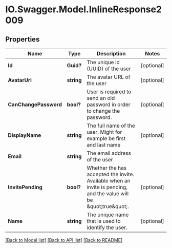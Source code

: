 # IO.Swagger.Model.InlineResponse2009
## Properties

Name | Type | Description | Notes
------------ | ------------- | ------------- | -------------
**Id** | **Guid?** | The unique id (UUID) of the user | [optional] 
**AvatarUrl** | **string** | The avatar URL of the user | [optional] 
**CanChangePassword** | **bool?** | User is required to send an old password in order to change the password. | [optional] 
**DisplayName** | **string** | The full name of the user. Might for example be first and last name | [optional] 
**Email** | **string** | The email address of the user | 
**InvitePending** | **bool?** | Whether the has accepted the invite. Available when an invite is pending, and the value will be \&quot;true\&quot;. | [optional] 
**Name** | **string** | The unique name that is used to identify the user. | [optional] 

[[Back to Model list]](../README.md#documentation-for-models) [[Back to API list]](../README.md#documentation-for-api-endpoints) [[Back to README]](../README.md)

